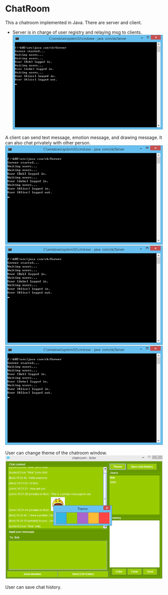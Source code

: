 # ChatRoom

This a chatroom implemented in Java. There are server and client. 

- Server is in charge of user registry and relaying msg to clients.
![Alt Text](/screenshots/server.png)


A client can send text message, emotion message, and drawing message. It can also chat privately with other person.
![Alt Text](/screenshots/server.png)
![Alt Text](/screenshots/server.png)
![Alt Text](/screenshots/server.png)

User can change theme of the chatroom window.
![Alt text](/screenshots/Theme.changer.png?raw=true)

User can save chat history.






